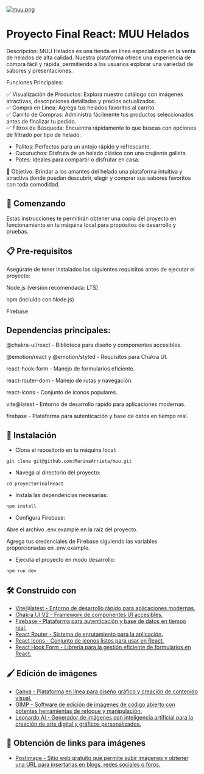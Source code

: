 [![muu.png](https://i.postimg.cc/L8cbxvcG/muu.png)](https://postimg.cc/MnY5T0KY)


# Proyecto Final React: MUU Helados

Descripción:
MUU Helados es una tienda en línea especializada en la venta de helados de alta calidad. Nuestra plataforma ofrece una experiencia de compra fácil y rápida, permitiendo a los usuarios explorar una variedad de sabores y presentaciones.

Funciones Principales:  

✅ Visualización de Productos: Explora nuestro catálogo con imágenes atractivas, descripciones detalladas y precios actualizados.  
✅ Compra en Línea: Agrega tus helados favoritos al carrito.  
✅ Carrito de Compras: Administra fácilmente tus productos seleccionados antes de finalizar tu pedido.  
✅ Filtros de Búsqueda: Encuentra rápidamente lo que buscas con opciones de filtrado por tipo de helado:  

* Palitos: Perfectos para un antojo rápido y refrescante.  
* Cucuruchos: Disfruta de un helado clásico con una crujiente galleta.  
* Potes: Ideales para compartir o disfrutar en casa.  

💪 Objetivo:
Brindar a los amantes del helado una plataforma intuitiva y atractiva donde puedan descubrir, elegir y comprar sus sabores favoritos con toda comodidad.

## 🚀 Comenzando

Estas instrucciones te permitirán obtener una copia del proyecto en funcionamiento en tu máquina local para propósitos de desarrollo y pruebas.

## 📋 Pre-requisitos

Asegúrate de tener instalados los siguientes requisitos antes de ejecutar el proyecto:

Node.js (versión recomendada: LTS)

npm (incluido con Node.js)

Firebase

## Dependencias principales:

@chakra-ui/react - Biblioteca para diseño y componentes accesibles.

@emotion/react y @emotion/styled - Requisitos para Chakra UI.

react-hook-form - Manejo de formularios eficiente.

react-router-dom - Manejo de rutas y navegación.

react-icons - Conjunto de iconos populares.

vite@latest - Entorno de desarrollo rápido para aplicaciones modernas.  

firebase - Plataforma para autenticación y base de datos en tiempo real.  


## 🔧 Instalación

* Clona el repositorio en tu máquina local:

```git clone git@github.com:MarinaArrieta/muu.git```


* Navega al directorio del proyecto:

```cd proyectoFinalReact```

* Instala las dependencias necesarias:

```npm install```

* Configura Firebase:

Abre el archivo .env.example en la raíz del proyecto.

Agrega tus credenciales de Firebase siguiendo las variables proporcionadas en .env.example.

* Ejecuta el proyecto en modo desarrollo:

```npm run dev```

## 🛠️ Construido con

* [Vite@latest - Entorno de desarrollo rápido para aplicaciones modernas.](https://es.vite.dev/)  
* [Chakra UI V2 - Framework de componentes UI accesibles.](https://www.chakra-ui.com/)  
* [Firebase - Plataforma para autenticación y base de datos en tiempo real.](https://firebase.google.com)  
* [React Router - Sistema de enrutamiento para la aplicación.](https://reactrouter.com/)  
* [React Icons - Conjunto de iconos listos para usar en React.](https://react-icons.github.io/react-icons/)  
* [React Hook Form - Librería para la gestión eficiente de formularios en React.](https://react-hook-form.com/)

## 🖌️ Edición de imágenes

* [Canva - Plataforma en línea para diseño gráfico y creación de contenido visual.](https://www.canva.com/)  
* [GIMP - Software de edición de imágenes de código abierto con potentes herramientas de retoque y manipulación.](https://www.gimp.org/)  
* [Leonardo AI - Generador de imágenes con inteligencia artificial para la creación de arte digital y gráficos personalizados.](https://app.leonardo.ai/)

## 🔗 Obtención de links para imágenes

* [Postimage - Sitio web gratuito que permite subir imágenes y obtener una URL para insertarlas en blogs, redes sociales o foros.](https://postimages.org/)  
